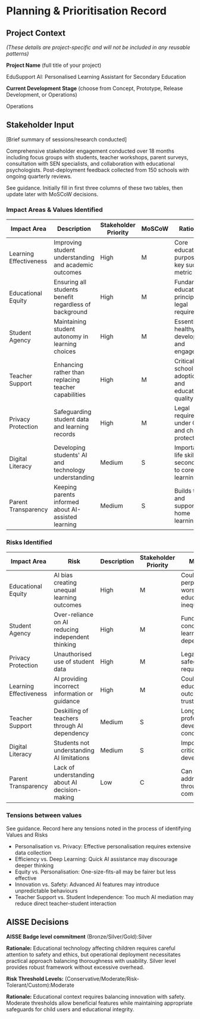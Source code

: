 # Planning & Prioritisation Record

## Project Context
*(These details are project-specific and will not be included in any reusable patterns)*

**Project Name** (full title of your project)
<!--%PROJ_NAME-->EduSupport AI: Personalised Learning Assistant for Secondary Education

**Current Development Stage** (choose from Concept, Prototype, Release Development, or Operations)
<!--%CURRENT_STAGE-->Operations

## Stakeholder Input
[Brief summary of sessions/research conducted]

Comprehensive stakeholder engagement conducted over 18 months including focus groups with students, teacher workshops, parent surveys, consultation with SEN specialists, and collaboration with educational psychologists. Post-deployment feedback collected from 150 schools with ongoing quarterly reviews.

See guidance. Initially fill in first three columns of these two tables, then update later with MoSCoW decisions.
### Impact Areas & Values Identified
<!--%IMPACT_IN-->
| Impact Area       | Description     | Stakeholder Priority | MoSCoW      | Rationale |
| ----------------- | --------------- | -------------------- | ----------- | --------- |
| Learning Effectiveness | Improving student understanding and academic outcomes | High | M | Core educational purpose and key success metric |
| Educational Equity | Ensuring all students benefit regardless of background | High | M | Fundamental education principle and legal requirement |
| Student Agency | Maintaining student autonomy in learning choices | High | M | Essential for healthy development and engagement |
| Teacher Support | Enhancing rather than replacing teacher capabilities | High | M | Critical for school adoption and educational quality |
| Privacy Protection | Safeguarding student data and learning records | High | M | Legal requirement under GDPR and child protection |
| Digital Literacy | Developing students' AI and technology understanding | Medium | S | Important life skill but secondary to core learning |
| Parent Transparency | Keeping parents informed about AI-assisted learning | Medium | S | Builds trust and supports home learning |

### Risks Identified
<!--%RISKS_IN-->
| Impact Area | Risk | Description | Stakeholder Priority | MoSCoW | Rationale |
| ----------- | ---- | ----------- | -------------------- | ------ | --------- |
| Educational Equity | AI bias creating unequal learning outcomes | High | M | Could perpetuate or worsen educational inequalities |
| Student Agency | Over-reliance on AI reducing independent thinking | High | M | Fundamental concern about learning dependency |
| Privacy Protection | Unauthorised use of student data | High | M | Legal and safeguarding requirement |
| Learning Effectiveness | AI providing incorrect information or guidance | High | M | Could harm educational outcomes and trust |
| Teacher Support | Deskilling of teachers through AI dependency | Medium | S | Long-term professional development concern |
| Digital Literacy | Students not understanding AI limitations | Medium | S | Important for critical thinking development |
| Parent Transparency | Lack of understanding about AI decision-making | Low | C | Can be addressed through communication |

### Tensions between values
See guidance. Record here any tensions noted in the process of identifying Values and Risks

- Personalisation vs. Privacy: Effective personalisation requires extensive data collection
- Efficiency vs. Deep Learning: Quick AI assistance may discourage deeper thinking
- Equity vs. Personalisation: One-size-fits-all may be fairer but less effective
- Innovation vs. Safety: Advanced AI features may introduce unpredictable behaviours
- Teacher Support vs. Student Independence: Too much AI mediation may reduce direct teacher-student interaction

## AISSE Decisions

**AISSE Badge level commitment** (Bronze/Silver/Gold):<!--%BADGE_LEVEL-->Silver

**Rationale:** 
Educational technology affecting children requires careful attention to safety and ethics, but operational deployment necessitates practical approach balancing thoroughness with usability. Silver level provides robust framework without excessive overhead.

**Risk Threshold Levels:** (Conservative/Moderate/Risk-Tolerant/Custom):<!--%THRESHOLD_LEVEL-->Moderate

**Rationale:**
Educational context requires balancing innovation with safety. Moderate thresholds allow beneficial features while maintaining appropriate safeguards for child users and educational integrity.